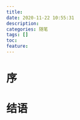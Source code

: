 ```yaml
---
title: 
date: 2020-11-22 10:55:31
description: 
categories: 随笔
tags: [] 
toc: 
feature: 
---
```


# 序
<!-- more -->

# 

# 结语